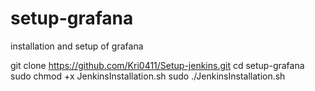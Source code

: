 # setup-grafana
installation and setup of grafana

git clone https://github.com/Kri0411/Setup-jenkins.git
cd setup-grafana
sudo chmod +x JenkinsInstallation.sh
sudo ./JenkinsInstallation.sh




